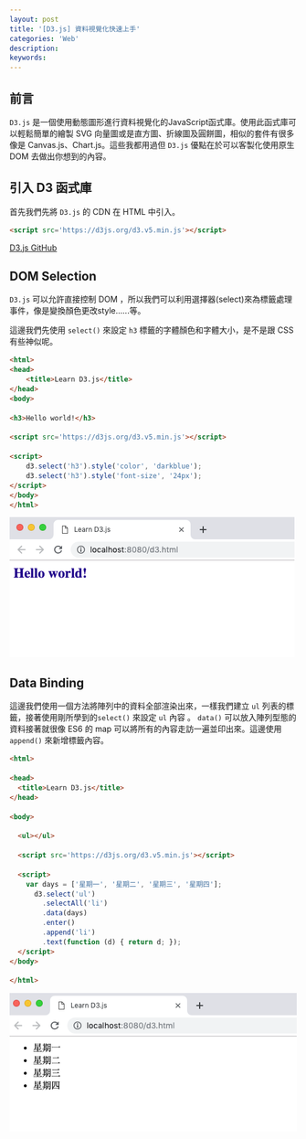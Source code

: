 ```yaml
---
layout: post
title: '[D3.js] 資料視覺化快速上手'
categories: 'Web'
description: 
keywords:
---
```


## 前言
`D3.js` 是一個使用動態圖形進行資料視覺化的JavaScript函式庫。使用此函式庫可以輕鬆簡單的繪製 SVG 向量圖或是直方圖、折線圖及圓餅圖，相似的套件有很多像是 Canvas.js、Chart.js。這些我都用過但 `D3.js` 優點在於可以客製化使用原生 DOM 去做出你想到的內容。

## 引入 D3 函式庫
首先我們先將 `D3.js` 的 CDN 在 HTML 中引入。

```html
<script src='https://d3js.org/d3.v5.min.js'></script>
```

[D3.js GitHub](https://github.com/d3/d3)


## DOM Selection
`D3.js` 可以允許直接控制 DOM ，所以我們可以利用選擇器(select)來為標籤處理事件，像是變換顏色更改style......等。

這邊我們先使用 `select()` 來設定 `h3` 標籤的字體顏色和字體大小，是不是跟 CSS 有些神似呢。

```html
<html>
<head>
    <title>Learn D3.js</title>
</head>
<body>

<h3>Hello world!</h3>

<script src='https://d3js.org/d3.v5.min.js'></script>

<script>
    d3.select('h3').style('color', 'darkblue');
    d3.select('h3').style('font-size', '24px');
</script>
</body>
</html>
```
![](/images/posts/web/2019/img20190403-1.png)

## Data Binding
這邊我們使用一個方法將陣列中的資料全部渲染出來，一樣我們建立 `ul` 列表的標籤，接著使用剛所學到的`select()` 來設定 `ul` 內容 。 `data()` 可以放入陣列型態的資料接著就很像 ES6 的 map 可以將所有的內容走訪一遍並印出來。這邊使用 `append()` 來新增標籤內容。

```html
<html>

<head>
  <title>Learn D3.js</title>
</head>

<body>

  <ul></ul>

  <script src='https://d3js.org/d3.v5.min.js'></script>

  <script>
    var days = ['星期一', '星期二', '星期三', '星期四'];
      d3.select('ul')
        .selectAll('li')
        .data(days)
        .enter()
        .append('li')
        .text(function (d) { return d; });
  </script>
</body>

</html>
```

![](/images/posts/web/2019/img20190403-2.png)
